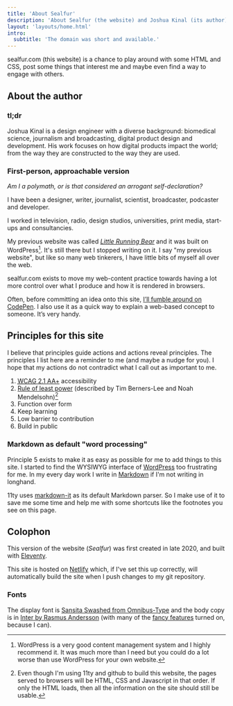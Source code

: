 ```yaml
---
title: 'About Sealfur'
description: 'About Sealfur (the website) and Joshua Kinal (its author).'
layout: 'layouts/home.html'
intro:
  subtitle: 'The domain was short and available.'
---
```


<!-- Find information about designer, writer, broadcaster, podcaster and eternal dilettante, Joshua Kinal. -->

sealfur.com (this website) is a chance to play around with some HTML and CSS, post some things that interest me and maybe even find a way to engage with others.

## About the author

### tl;dr

Joshua Kinal is a design engineer with a diverse background: biomedical
science, journalism and broadcasting, digital product design and
development. His work focuses on how digital products impact the world;
from the way they are constructed to the way they are used.

### First-person, approachable version

_Am I a polymath, or is that considered an arrogant self-declaration?_

I have been a designer, writer, journalist, scientist, broadcaster, podcaster and developer.

I worked in television, radio, design studios, universities, print media, start-ups and consultancies.

My previous website was called [_Little Running Bear_](https://littlerunningbear.com) and it was built on WordPress[^1]. It's still there but I stopped writing on it. I say "my previous website", but like so many web tinkerers, I have little bits of myself all over the web.

sealfur.com exists to move my web-content practice towards having a lot more control over what I produce and how it is rendered in browsers.

Often, before committing an idea onto this site, [I’ll fumble around on CodePen](https://codepen.io/sealfur). I also use it as a quick way to explain a web-based concept to someone. It’s very handy.

## Principles for this site

I believe that principles guide actions and actions reveal principles. The principles I list here are a reminder to me (and maybe a nudge for you). I hope that my actions do not contradict what I call out as important to me.

1. [<abbr title="Web Content Accessibility Guidelines">WCAG</abbr> 2.1 AA+](https://www.w3.org/WAI/WCAG21/quickref/) accessibility
2. [Rule of least power](https://www.w3.org/2001/tag/doc/leastPower.html) (described by Tim Berners-Lee and Noah Mendelsohn)[^2]
3. Function over form
4. Keep learning
5. Low barrier to contribution
6. Build in public

### Markdown as default "word processing"

Principle 5 exists to make it as easy as possible for me to add things to this site. I started to find the WYSIWYG interface of [WordPress](https://wordpress.org/) too frustrating for me. In my every day work I write in [Markdown](https://daringfireball.net/projects/markdown/) if I'm not writing in longhand.

11ty uses [markdown-it](https://markdown-it.github.io/) as its default Markdown parser. So I make use of it to save me some time and help me with some shortcuts like the footnotes you see on this page.
## Colophon

This version of the website (_Sealfur_) was first created in late 2020, and built with [Eleventy](https://www.11ty.dev/). 

This site is hosted on [Netlify](https://www.netlify.com/) which, if I've set this up correctly, will automatically build the site when I push changes to my git repository.

### Fonts
The display font is [Sansita Swashed from Omnibus-Type](https://www.omnibus-type.com/fonts/sansita-swashed/) and the body copy is in [Inter by Rasmus Andersson](https://rsms.me/inter/) (with many of the [fancy features](https://rsms.me/inter/#features) turned on, because I can).


[^1]: WordPress is a very good content management system and I highly recommend it. It was much more than I need but you could do a lot worse than use WordPress for your own website.

[^2]: Even though I'm using 11ty and github to build this website, the pages served to browsers will be HTML, CSS and Javascript in that order. If only the HTML loads, then all the information on the site should still be usable.